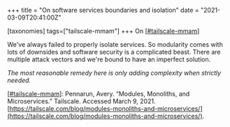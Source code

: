 +++
title = "On software services boundaries and isolation"
date = "2021-03-09T20:41:00Z"

[taxonomies]
tags=["tailscale-mmam"]
+++
On [[#tailscale-mmam](/tags/tailscale-mmam)] 

We've always failed to properly isolate services. So modularity comes with lots of downsides and software security is a complicated beast. There are multiple attack vectors and we're bound to have an imperfect solution. 

*The most reasonable remedy here is only adding complexity when strictly needed.*

[[#tailscale-mmam](/tags/tailscale-mmam)]: Pennarun, Avery. “Modules, Monoliths, and Microservices.” Tailscale. Accessed March 9, 2021. [https://tailscale.com/blog/modules-monoliths-and-microservices/](https://tailscale.com/blog/modules-monoliths-and-microservices/).
